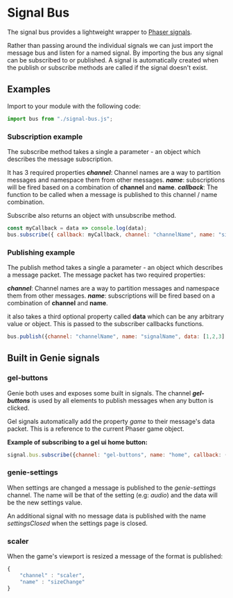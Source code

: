 # Signal Bus
The signal bus provides a lightweight wrapper to [Phaser signals](https://phaser.io/docs/2.6.2/Phaser.Signal.html).

Rather than passing around the individual signals we can just import the message bus and listen for a named signal.
By importing the bus any signal can be subscribed to or published.
A signal is automatically created when the publish or subscribe methods are called if the signal doesn't exist.

## Examples

Import to your module with the following code:
```javascript
import bus from "./signal-bus.js";
```

### Subscription example

The subscribe method takes a single a parameter - an object which describes the message subscription.

It has 3 required properties
***channel***: Channel names are a way to partition messages and namespace them from other messages.
***name***: subscriptions will be fired based on a combination of **channel** and **name**.
***callback***: The function to be called when a message is published to this channel / name combination.

Subscribe also returns an object with unsubscribe method.

```javascript
const myCallback = data => console.log(data);
bus.subscribe({ callback: myCallback, channel: "channelName", name: "signalName" });
```

### Publishing example

The publish method takes a single a parameter - an object which describes a message packet.
The message packet has two required properties:

***channel***: Channel names are a way to partition messages and namespace them from other messages.
***name***: subscriptions will be fired based on a combination of **channel** and **name**.

it also takes a third optional property called **data** which can be any arbitrary value or object.
This is passed to the subscriber callbacks functions.

```javascript
bus.publish({channel: "channelName", name: "signalName", data: [1,2,3] });
```

## Built in Genie signals

### gel-buttons
Genie both uses and exposes some built in signals. The channel ***gel-buttons*** is used by all elements to publish messages when any button is clicked.

Gel signals automatically add the property *game* to their message's data packet. This is a reference to the current Phaser game object.

**Example of subscribing to a gel ui home button:**
```javascript
signal.bus.subscribe({channel: "gel-buttons", name: "home", callback: () => {/*function to call*/}})
```

### genie-settings

When settings are changed a message is published to the *genie-settings* channel.
The name will be that of the setting (e.g: *audio*) and the data will be the new settings value.

An additional signal with no message data is published with the name *settingsClosed* when the settings page is closed.

### scaler
When the game's viewport is resized a message of the format is published:

```javascript
{
	"channel" : "scaler",
	"name" : "sizeChange"
}
```
